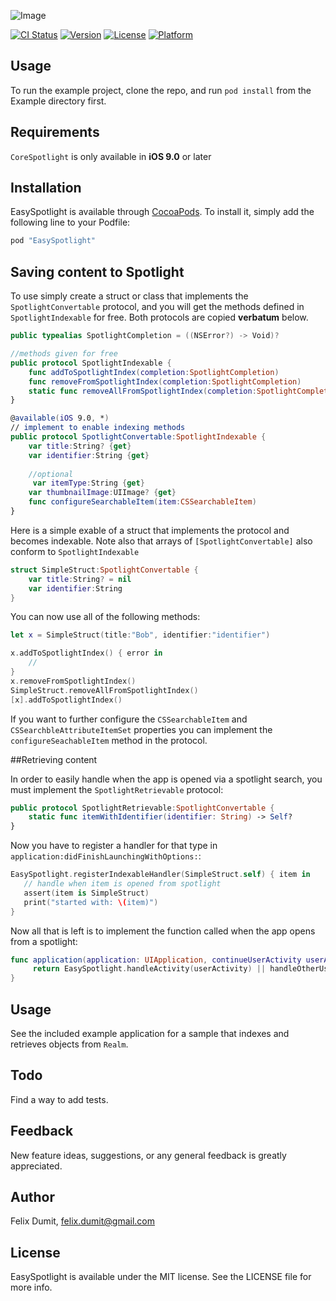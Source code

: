![Image](http://i.imgur.com/wwmRaRR.png)

[![CI Status](http://img.shields.io/travis/felix-dumit/EasySpotlight.svg?style=flat)](https://travis-ci.org/felix-dumit/EasySpotlight)
[![Version](https://img.shields.io/cocoapods/v/EasySpotlight.svg?style=flat)](http://cocoapods.org/pods/EasySpotlight)
[![License](https://img.shields.io/cocoapods/l/EasySpotlight.svg?style=flat)](http://cocoapods.org/pods/EasySpotlight)
[![Platform](https://img.shields.io/cocoapods/p/EasySpotlight.svg?style=flat)](http://cocoapods.org/pods/EasySpotlight)

## Usage

To run the example project, clone the repo, and run `pod install` from the Example directory first.

## Requirements
`CoreSpotlight` is only available in **iOS 9.0** or later 
## Installation

EasySpotlight is available through [CocoaPods](http://cocoapods.org). To install
it, simply add the following line to your Podfile:

```ruby
pod "EasySpotlight"
```

## Saving content to Spotlight

To use simply create a struct or class that implements the `SpotlightConvertable` protocol, and you will get the methods defined in `SpotlightIndexable` for free.
Both protocols are copied **verbatum** below.

```swift 
public typealias SpotlightCompletion = ((NSError?) -> Void)?

//methods given for free
public protocol SpotlightIndexable {
    func addToSpotlightIndex(completion:SpotlightCompletion)
    func removeFromSpotlightIndex(completion:SpotlightCompletion)
    static func removeAllFromSpotlightIndex(completion:SpotlightCompletion)
}

@available(iOS 9.0, *)
// implement to enable indexing methods
public protocol SpotlightConvertable:SpotlightIndexable {
    var title:String? {get}
    var identifier:String {get}
    
    //optional
     var itemType:String {get}
    var thumbnailImage:UIImage? {get}
    func configureSearchableItem(item:CSSearchableItem)
}
```


Here is a simple exable of a struct that implements the protocol and becomes indexable. Note also that arrays of `[SpotlightConvertable]` also conform to `SpotlightIndexable`

```swift 
struct SimpleStruct:SpotlightConvertable {
    var title:String? = nil
    var identifier:String
}
```

You can now use all of the following methods:

```swift
let x = SimpleStruct(title:"Bob", identifier:"identifier")

x.addToSpotlightIndex() { error in 
	//
}
x.removeFromSpotlightIndex()
SimpleStruct.removeAllFromSpotlightIndex()
[x].addToSpotlightIndex()

```

If you want to further configure the `CSSearchableItem` and `CSSearchbleAttributeItemSet` properties you can implement the `configureSeachableItem` method in the protocol.

##Retrieving content

In order to easily handle when the app is opened via a spotlight search, you must implement the `SpotlightRetrievable` protocol: 

```swift 
public protocol SpotlightRetrievable:SpotlightConvertable {
    static func itemWithIdentifier(identifier: String) -> Self?
}
```

Now you have to register a handler for that type in `application:didFinishLaunchingWithOptions:`:

```swift
EasySpotlight.registerIndexableHandler(SimpleStruct.self) { item in
   // handle when item is opened from spotlight
   assert(item is SimpleStruct)
   print("started with: \(item)")
}
```

Now all that is left is to implement the function called when the app opens from a spotlight: 

```swift
func application(application: UIApplication, continueUserActivity userActivity: NSUserActivity, restorationHandler: ([AnyObject]?) -> Void) -> Bool {
     return EasySpotlight.handleActivity(userActivity) || handleOtherUserActivities(userActivity)
}
```

## Usage

See the included example application for a sample that indexes and retrieves objects from `Realm`.

## Todo
Find a way to add tests.

## Feedback
New feature ideas, suggestions, or any general feedback is greatly appreciated.

## Author

Felix Dumit, felix.dumit@gmail.com

## License

EasySpotlight is available under the MIT license. See the LICENSE file for more info.
